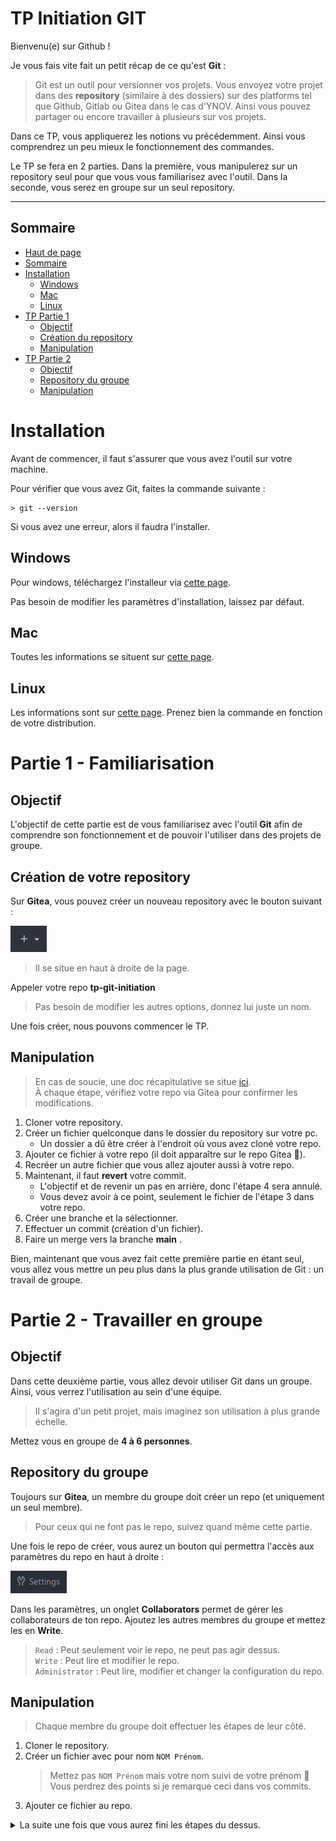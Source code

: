 # TP Initiation GIT

Bienvenu(e) sur Github !

Je vous fais vite fait un petit récap de ce qu'est **Git** :
> Git est un outil pour versionner vos projets. Vous envoyez votre projet dans des **repository** (similaire à des dossiers) sur des platforms tel que Github, Gitlab ou Gitea dans le cas d'YNOV. Ainsi vous pouvez partager ou encore travailler à plusieurs sur vos projets.

Dans ce TP, vous appliquerez les notions vu précédemment. Ainsi vous comprendrez un peu mieux le fonctionnement des commandes.

Le TP se fera en 2 parties. Dans la première, vous manipulerez sur un repository seul pour que vous vous familiarisez avec l'outil. Dans la seconde, vous serez en groupe sur un seul repository.

---
## Sommaire

- [Haut de page](#tp-initiation-git)
- [Sommaire](#sommaire)
- [Installation](#installation)
    - [Windows](#windows)
    - [Mac](#mac)
    - [Linux](#linux)
- [TP Partie 1](#partie-1---familiarisation)
    - [Objectif](#objectif)
    - [Création du repository](#création-de-votre-repository)
    - [Manipulation](#manipulation)
- [TP Partie 2](#partie-2---travailler-en-groupe)
    - [Objectif](#objectif-1)
    - [Repository du groupe](#repository-du-groupe)
    - [Manipulation](#manipulation-1)

# Installation

Avant de commencer, il faut s'assurer que vous avez l'outil sur votre machine.

Pour vérifier que vous avez Git, faites la commande suivante :
```shell
> git --version
```
Si vous avez une erreur, alors il faudra l'installer.
## Windows
Pour windows, téléchargez l'installeur via [cette page](https://git-scm.com/download/win).

Pas besoin de modifier les paramètres d'installation, laissez par défaut.

## Mac
Toutes les informations se situent sur [cette page](https://git-scm.com/download/mac).

## Linux
Les informations sont sur [cette page](https://git-scm.com/download/linux). Prenez bien la commande en fonction de votre distribution.

# Partie 1 - Familiarisation
## Objectif
L'objectif de cette partie est de vous familiarisez avec l'outil **Git** afin de comprendre son fonctionnement et de pouvoir l'utiliser dans des projets de groupe.

## Création de votre repository
Sur **Gitea**, vous pouvez créer un nouveau repository avec le bouton suivant :

![](./images/create_repo.png)
> Il se situe en haut à droite de la page.

Appeler votre repo **tp-git-initiation**
> Pas besoin de modifier les autres options, donnez lui juste un nom.

Une fois créer, nous pouvons commencer le TP.

## Manipulation
> En cas de soucie, une doc récapitulative se situe [ici](./doc/).\
> À chaque étape, vérifiez votre repo via Gitea pour confirmer les modifications.
1. Cloner votre repository.
2. Créer un fichier quelconque dans le dossier du repository sur votre pc.
    - Un dossier a dû être créer à l'endroit où vous avez cloné votre repo.
3. Ajouter ce fichier à votre repo (il doit apparaître sur le repo Gitea 👀).
4. Recréer un autre fichier que vous allez ajouter aussi à votre repo.
5. Maintenant, il faut **revert** votre commit.
    - L'objectif et de revenir un pas en arrière, donc l'étape 4 sera annulé.
    - Vous devez avoir à ce point, seulement le fichier de l'étape 3 dans votre repo.
6. Créer une branche et la sélectionner.
7. Effectuer un commit (création d'un fichier).
8. Faire un merge vers la branche **main** .

Bien, maintenant que vous avez fait cette première partie en étant seul, vous allez vous mettre un peu plus dans la plus grande utilisation de Git : un travail de groupe.

# Partie 2 - Travailler en groupe
## Objectif
Dans cette deuxième partie, vous allez devoir utiliser Git dans un groupe. Ainsi, vous verrez l'utilisation au sein d'une équipe.
> Il s'agira d'un petit projet, mais imaginez son utilisation à plus grande échelle.

Mettez vous en groupe de **4 à 6 personnes**.

## Repository du groupe
Toujours sur **Gitea**, un membre du groupe doit créer un repo (et uniquement un seul membre).
> Pour ceux qui ne font pas le repo, suivez quand même cette partie.

Une fois le repo de créer, vous aurez un bouton qui permettra l'accès aux paramètres du repo en haut à droite :

![](./images/settings_repo.png)

Dans les paramètres, un onglet **Collaborators** permet de gérer les collaborateurs de ton repo. Ajoutez les autres membres du groupe et mettez les en **Write**.
> `Read` : Peut seulement voir le repo, ne peut pas agir dessus.\
> `Write` : Peut lire et modifier le repo.\
> `Administrator` : Peut lire, modifier et changer la configuration du repo.

## Manipulation
> Chaque membre du groupe doit effectuer les étapes de leur côté.

1. Cloner le repository.
2. Créer un fichier avec pour nom `NOM Prénom`.
    > Mettez pas `NOM Prénom` mais votre nom suivi de votre prénom 👀\
    > Vous perdrez des points si je remarque ceci dans vos commits.
3. Ajouter ce fichier au repo.

<details>
<summary style="cursor: pointer;">La suite une fois que vous aurez fini les étapes du dessus.</summary>
<br>

Bien, avez vous eu des difficultés ? Par exemple avec le `push` ?\
Si vous avez pas eu de problème je vous conseille d'aller directementà l'étape **Aucun soucie**.

---
### Problème pour push
C'est tout à fait normal d'avoir des problème sur ça. Vous apprenez à l'utiliser.

La solution basique est qu'à chaque fois qu'une personne effectue un commit, tout le groupe fait un pull avant de faire à nouveau un commit sur la branche main.

Cependant, il existe une autre solution pour éviter ces problèmes :
1. Recréer un nouveau fichier avec cette fois `Prénom NOM`.
2. Créer une nouvelle branche et la sélectionner.
3. Ajouter le fichier au repo sur la branche.
4. Effectuer un merge.

---
### Aucun soucie
Si vous avez eu aucun soucie en effectuant des `git pull` puis des `git push`, veuillez quand même voir la partie **Problème pour push**. Une solution plus adaptée est proposée.

Sinon, bravo ! Vous avez fini le TP !
<details>
<summary style="cursor: pointer;">Vous avez votre récompense.</summary>

<img src="https://c.tenor.com/P-8ZvqnS4AwAAAAC/dancing-cat-dancing-kitten.gif" width="200" height="200">

> Et d'ailleurs, ce n'est pas noté ;)
</details>
</details>